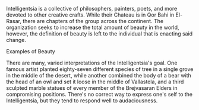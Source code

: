 Intelligentsia is a collective of philosophers, painters, poets, and more devoted to other creative crafts. While their Chateau is in Qor Bahi in El-Rasar, there are chapters of the group across the continent. The organization seeks to increase the total amount of beauty in the world, however, the definition of beauty is left to the individual that is enacting said change.

Examples of Beauty

There are many, varied interpretations of the Intelligentsia's goal. One famous artist planted eighty-seven different species of tree in a single grove in the middle of the desert, while another combined the body of a bear with the head of an owl and set it loose in the middle of Vallastela, and a third sculpted marble statues of every member of the Brejvasaran Elders in compromising positions. There's no correct way to express one's self to the Intelligentsia, but they tend to respond well to audaciousness.
